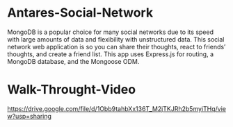 # Antares-Social-Network
MongoDB is a popular choice for many social networks due to its speed with large amounts of data and flexibility with unstructured data.
This social network web application is so you can share their thoughts, react to friends’ thoughts, and create a friend list. 
This app uses Express.js for routing, a MongoDB database, and the Mongoose ODM.


# Walk-Throught-Video
https://drive.google.com/file/d/1Obb9tahbXx136T_M2jTKJRh2b5myiTHq/view?usp=sharing
